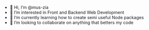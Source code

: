 - 👋 Hi, I’m @mus-zia
- 👀 I’m interested in Front and Backend Web Development
- 🌱 I’m currently learning how to create semi useful Node packages
- 💞️ I’m looking to collaborate on anything that betters my code

<!---
mus-zia/mus-zia is a ✨ special ✨ repository because its `README.md` (this file) appears on your GitHub profile.
You can click the Preview link to take a look at your changes.
--->
